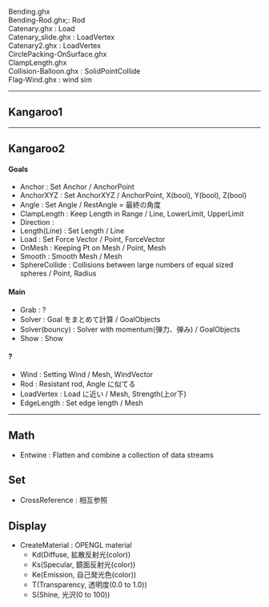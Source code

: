 Bending.ghx  
Bending-Rod.ghx;: Rod  
Catenary.ghx : Load  
Catenary_slide.ghx : LoadVertex  
Catenary2.ghx : LoadVertex  
CirclePacking-OnSurface.ghx  
ClampLength.ghx  
Collision-Balloon.ghx : SolidPointCollide  
Flag-Wind.ghx : wind sim  

---  

## Kangaroo1  


---  

## Kangaroo2  

#### Goals  
- Anchor : Set Anchor / AnchorPoint  
- AnchorXYZ : Set AnchorXYZ / AnchorPoint, X(bool), Y(bool), Z(bool)  
- Angle : Set Angle / RestAngle = 最終の角度  
- ClampLength : Keep Length in Range / Line, LowerLimit, UpperLimit  
- Direction :  
- Length(Line) : Set Length  / Line  
- Load : Set Force Vector / Point, ForceVector  
- OnMesh : Keeping Pt on Mesh / Point, Mesh  
- Smooth : Smooth Mesh / Mesh  
- SphereCollide : Collisions between large numbers of equal sized spheres / Point, Radius  


#### Main  
- Grab : ?  
- Solver : Goal をまとめて計算  / GoalObjects  
- Solver(bouncy) : Solver with momentum(弾力、弾み) / GoalObjects  
- Show : Show  

#### ?  
- Wind : Setting Wind / Mesh, WindVector  
- Rod : Resistant rod, Angle に似てる  
- LoadVertex : Load に近い / Mesh, Strength(上or下)  
- EdgeLength : Set edge length / Mesh  


---  

## Math  
- Entwine : Flatten and combine a collection of data streams  

## Set  
- CrossReference : 相互参照  

## Display  
- CreateMaterial : OPENGL material
  - Kd(Diffuse, 拡散反射光(color))  
  - Ks(Specular, 鏡面反射光(color))  
  - Ke(Emission, 自己発光色(color))  
  - T(Transparency, 透明度(0.0 to 1.0))   
  - S(Shine, 光沢(0 to 100))  
